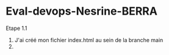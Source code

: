 # Eval-devops-Nesrine-BERRA

Etape 1.1
1. J'ai créé mon fichier index.html au sein de la branche main
2. 

